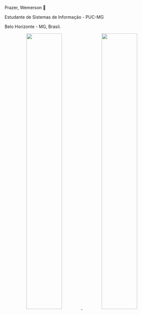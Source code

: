 Prazer, Wemerson 👋

Estudante de Sistemas de Informação - PUC-MG

Belo Horizonte - MG, Brasil.

<div align="center">
 <a href="https://github.com/Veidoido">
    <img height="48%" src="https://github-readme-stats.vercel.app/api?username=Veidoido&show_icons=true&theme=tokyonight&include_all_commits=true&count_private=true"/>     <img height="48%" src="https://github-readme-stats.vercel.app/api/top-langs/?username=Veidoido&layout=compact&langs_count=7&theme=tokyonight"/>
</div>
